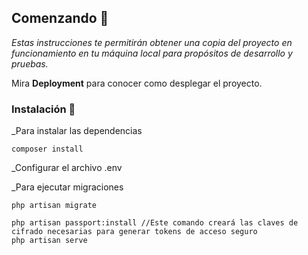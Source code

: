 ## Comenzando 🚀

_Estas instrucciones te permitirán obtener una copia del proyecto en funcionamiento en tu máquina local para propósitos de desarrollo y pruebas._

Mira **Deployment** para conocer como desplegar el proyecto.

### Instalación 🔧

_Para instalar las dependencias


```
composer install
```

_Configurar el archivo .env

_Para ejecutar migraciones

```
php artisan migrate
```

```
php artisan passport:install //Este comando creará las claves de cifrado necesarias para generar tokens de acceso seguro
php artisan serve

```
